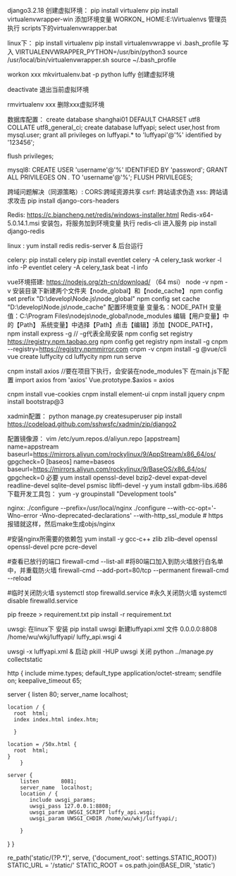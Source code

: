 
django3.2.18
创建虚拟环境：
pip install virtualenv
pip install virtualenvwrapper-win
添加环境变量 WORKON_ HOME:E:\Virtualenvs
管理员执行 scripts下的virtualenvwrapper.bat

linux下：
pip install virtualenv
pip install virtualenvwrappe
vi  .bash_profile
写入
VIRTUALENVWRAPPER_PYTHON=/usr/bin/python3
source /usr/local/bin/virtualenvwrapper.sh
source ~/.bash_profile


workon xxx
mkvirtualenv.bat -p python luffy  创建虚拟环境

deactivate 退出当前虚拟环境

rmvirtualenv xxx 删除xxx虚拟环境

数据库配置：
create  database shanghai01 DEFAULT CHARSET utf8 COLLATE utf8_general_ci;
create  database  luffyapi;
select user,host from mysql.user;
grant all privileges on luffyapi.* to 'luffyapi'@'%' identified by '123456';

flush privileges;

mysql8:
CREATE USER 'username'@'%' IDENTIFIED BY 'password';
GRANT ALL PRIVILEGES ON *.* TO 'username'@'%';
FLUSH PRIVILEGES;

跨域问题解决（同源策略）:
CORS:跨域资源共享
csrf: 跨站请求伪造
xss: 跨站请求攻击
pip install django-cors-headers


Redis:
https://c.biancheng.net/redis/windows-installer.html
Redis-x64-5.0.14.1.msi 安装包，将服务加到环境变量  执行 redis-cli 进入服务
pip install django-redis 

linux :
yum install redis
redis-server &  后台运行


celery:
pip install celery
pip install eventlet
celery  -A celery_task  worker  -l info -P eventlet
celery  -A celery_task  beat  -l info


vue环境搭建:
https://nodejs.org/zh-cn/download/  （64 msi）
node -v
npm -v 
安装目录下新建两个文件夹【node_global】和【node_cache】
npm config set prefix "D:\develop\Node.js\node_global"
npm config set cache "D:\develop\Node.js\node_cache"
配置环境变量
变量名：NODE_PATH
变量值：C:\Program Files\nodejs\node_global\node_modules
编辑【用户变量】中的【Path】
系统变量】中选择【Path】点击【编辑】添加【NODE_PATH】，
npm install express -g   // -g代表全局安装
npm config set registry https://registry.npm.taobao.org
npm config get registry
npm install -g cnpm --registry=https://registry.npmmirror.com
cnpm -v
cnpm install -g @vue/cli
vue create luffycity
cd luffycity
npm run serve


cnpm install axios //要在项目下执行，会安装在node_modules下
在main.js下配置
import axios from 'axios'
Vue.prototype.$axios = axios

cnpm install vue-cookies
cnpm install element-ui
cnpm install jquery
cnpm install bootstrap@3

xadmin配置：
python manage.py createsuperuser
pip install https://codeload.github.com/sshwsfc/xadmin/zip/django2


配置镜像源：
vim /etc/yum.repos.d/aliyun.repo
[appstream]
name=appstream
baseurl=https://mirrors.aliyun.com/rockylinux/9/AppStream/x86_64/os/
gpgcheck=0
[baseos]
name=baseos
baseurl=https://mirrors.aliyun.com/rockylinux/9/BaseOS/x86_64/os/
gpgcheck=0
必要
yum install  openssl-devel bzip2-devel expat-devel  readline-devel sqlite-devel psmisc libffi-devel -y
yum install gdbm-libs.i686
下载开发工具包：
 yum -y groupinstall "Development tools"
 
nginx:
./configure --prefix=/usr/local/nginx 
./configure --with-cc-opt='-Wno-error -Wno-deprecated-declarations'    --with-http_ssl_module  # https 报错就这样，然后make生成objs/nginx




#安装nginx所需要的依赖包
yum install -y gcc-c++	zlib zlib-devel	openssl openssl-devel pcre pcre-devel

#查看已放行的端口
firewall-cmd --list-all
#将80端口加入到防火墙放行白名单中，并重载防火墙
firewall-cmd --add-port=80/tcp --permanent
firewall-cmd --reload

#临时关闭防火墙
systemctl stop firewalld.service
#永久关闭防火墙
systemctl disable firewalld.service

pip  freeze > requirement.txt
pip  install -r  requirement.txt

uwsgi:
在linux下 安装
pip install uwsgi
新建luffyapi.xml 文件
<uwsgi>
   <socket>0.0.0.0:8808</socket> <!-- 内部端口，自定义 -->
   <chdir>/home/wu/wkj/luffyapi/</chdir> <!-- 项目路径 -->
   <module>luffy_api.wsgi</module>  <!-- luffy_api为wsgi.py所在目录名-->
   <processes>4</processes> <!-- 进程数 -->
</uwsgi>

uwsgi  -x luffyapi.xml  &  启动
pkill -HUP uwsgi  关闭
python ../manage.py collectstatic


http {
  include    mime.types;
  default_type application/octet-stream;
  sendfile    on;
  keepalive_timeout 65;

  server {
    listen    80;
    server_name localhost;

    location / {
      root  html;
      index index.html index.htm;

      }

    location = /50x.html {
      root  html;
    }
        }

    server {
        listen       8081;
        server_name  localhost;
        location / {
           include uwsgi_params;
           uwsgi_pass 127.0.0.1:8808;
           uwsgi_param UWSGI_SCRIPT luffy_api.wsgi;
           uwsgi_param UWSGI_CHDIR /home/wu/wkj/luffyapi/;

        }

   }
}


re_path('static/(?P<path>.*)', serve, {'document_root': settings.STATIC_ROOT})
STATIC_URL = '/static/'
STATIC_ROOT = os.path.join(BASE_DIR, 'static')
